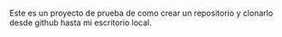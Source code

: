 Este es un proyecto de prueba de como crear un repositorio y clonarlo desde github hasta mi escritorio local.

